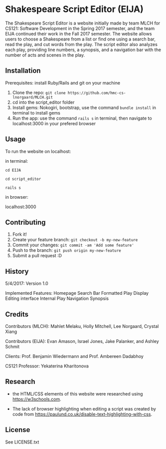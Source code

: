 # Shakespeare Script Editor (EIJA)

The Shakespeare Script Editor is a website initially made by team MLCH for CS121: Software Development in the Spring 2017 semester, and the team EIJA continued their work in the Fall 2017 semester. The website allows users to choose a Shakespeare from a list or find one using a search bar, read the play, and cut words from the play. The script editor also analyzes each play, providing line numbers, a synopsis, and a navigation bar with the number of acts and scenes in the play.

## Installation

Prerequisites: install Ruby/Rails and git on your machine

1. Clone the repo: `git clone https://github.com/hmc-cs-lnorgaard/MLCH.git`
2. cd into the script_editor folder
2. Install gems: Nokogiri, bootstrap,
    use the command `bundle install` in terminal to install gems
3. Run the app: use the command `rails s` in terminal, then navigate to
    localhost:3000 in your prefered browser

## Usage

To run the website on localhost:

in terminal:

`cd EIJA`

`cd script_editor`

`rails s`

in browser:

localhost:3000


## Contributing

1. Fork it!
2. Create your feature branch: `git checkout -b my-new-feature`
3. Commit your changes: `git commit -am 'Add some feature'`
4. Push to the branch: `git push origin my-new-feature`
5. Submit a pull request :D

## History

5/4/2017: Version 1.0
  
  Implemented Features:
    Homepage
    Search Bar
    Formatted Play Display
    Editing interface
    Internal Play Navigation
    Synopsis
    
## Credits

Contributors (MLCH): Mahlet Melaku, Holly Mitchell, Lee Norgaard, Crystal Xiang

Contributors (EIJA): Evan Amason, Israel Jones, Jake Palanker, and Ashley Schmit

Clients: Prof. Benjamin Wiedermann and Prof. Ambereen Dadabhoy

CS121 Professor: Yekaterina Kharitonova

## Research

*  the HTML/CSS elements of this website were researched using https://w3schools.com.

* The lack of browser highlighting when editing a script was created by code from
    https://paulund.co.uk/disable-text-highlighting-with-css.

## License

See LICENSE.txt
